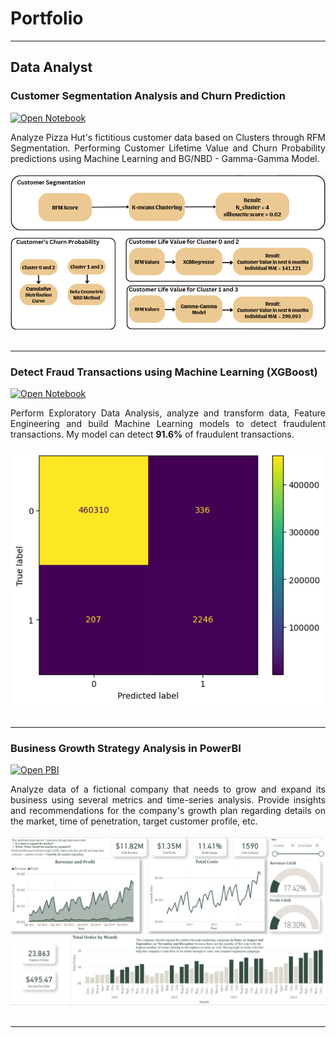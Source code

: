 # Portfolio
---
## Data Analyst

### Customer Segmentation Analysis and Churn Prediction

[![Open Notebook](https://img.shields.io/badge/Jupyter-Open_Notebook-blue?logo=Jupyter)](projects/Customer%20Segmentation%20Analysis%20and%20Churn%20Prediction.html)

<div style="text-align: justify">Analyze Pizza Hut's fictitious customer data based on Clusters through RFM Segmentation. Performing Customer Lifetime Value and Churn Probability predictions using Machine Learning and BG/NBD - Gamma-Gamma Model.
</div>
<br>
<center><img src="images/output2.png"></center>
<br>

---

### Detect Fraud Transactions using Machine Learning (XGBoost)

[![Open Notebook](https://img.shields.io/badge/Jupyter-Open_Notebook-blue?logo=Jupyter)](projects/Fraud%20Detection.html)

<div style="text-align: justify">Perform Exploratory Data Analysis, analyze and transform data, Feature Engineering and build Machine Learning models to detect fraudulent transactions. My model can detect <b>91.6%</b> of fraudulent transactions.</div>
<br>
<center><img src="images/output.png"></center>
<br>

---

### Business Growth Strategy Analysis in PowerBI

[![Open PBI](https://img.shields.io/badge/PowerBI-Open_PowerBI-blue?logo=Power-BI)](projects/PowerBI%20Project.pbix)

<div style="text-align: justify">Analyze data of a fictional company that needs to grow and expand its business using several metrics and time-series analysis. Provide insights and recommendations for the company's growth plan regarding details on the market, time of penetration, target customer profile, etc.</div>
<br>
<center><img src="images/powerbi_output.jpg"></center>
<br>

---

